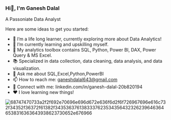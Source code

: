 ### Hi👋, I'm Ganesh Dalal

A Passoniate Data Analyst

Here are some ideas to get you started:

- 🔭 I’m a life long learner, currently exploring more about Data Analytics!
- 🌱 I’m currently learning and upskilling myself.
- 🧰 My analytics toolbox contains SQL, Python, Power BI, DAX, Power Query & MS Excel.
- 📚 Specialized in data collection, data cleaning, data analysis, and data visualization.
- 💬 Ask me about SQL,Excel,Python,PowerBI
- 📫 How to reach me: ganeshdalal643@gmail.com
- 🔗 Connect with me: linkedin.com/in/ganesh-dalal-20b820194
- ❤️ I love learning new things!
  
![68747470733a2f2f692e70696e696d672e636f6d2f6f726967696e616c732f34352f36372f61382f34353637613833376235343564323262396463646538316363643938623730652e676966](https://github.com/user-attachments/assets/a11c6257-bea0-48fa-b2c2-6418aafcb187)
